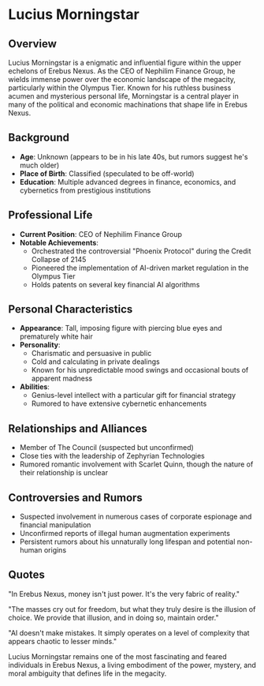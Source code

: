 # Lucius Morningstar

## Overview

Lucius Morningstar is a enigmatic and influential figure within the upper echelons of Erebus Nexus. As the CEO of Nephilim Finance Group, he wields immense power over the economic landscape of the megacity, particularly within the Olympus Tier. Known for his ruthless business acumen and mysterious personal life, Morningstar is a central player in many of the political and economic machinations that shape life in Erebus Nexus.

## Background

- **Age**: Unknown (appears to be in his late 40s, but rumors suggest he's much older)
- **Place of Birth**: Classified (speculated to be off-world)
- **Education**: Multiple advanced degrees in finance, economics, and cybernetics from prestigious institutions

## Professional Life

- **Current Position**: CEO of Nephilim Finance Group
- **Notable Achievements**:
  - Orchestrated the controversial "Phoenix Protocol" during the Credit Collapse of 2145
  - Pioneered the implementation of AI-driven market regulation in the Olympus Tier
  - Holds patents on several key financial AI algorithms

## Personal Characteristics

- **Appearance**: Tall, imposing figure with piercing blue eyes and prematurely white hair
- **Personality**: 
  - Charismatic and persuasive in public
  - Cold and calculating in private dealings
  - Known for his unpredictable mood swings and occasional bouts of apparent madness
- **Abilities**: 
  - Genius-level intellect with a particular gift for financial strategy
  - Rumored to have extensive cybernetic enhancements

## Relationships and Alliances

- Member of The Council (suspected but unconfirmed)
- Close ties with the leadership of Zephyrian Technologies
- Rumored romantic involvement with Scarlet Quinn, though the nature of their relationship is unclear

## Controversies and Rumors

- Suspected involvement in numerous cases of corporate espionage and financial manipulation
- Unconfirmed reports of illegal human augmentation experiments
- Persistent rumors about his unnaturally long lifespan and potential non-human origins

## Quotes

"In Erebus Nexus, money isn't just power. It's the very fabric of reality."

"The masses cry out for freedom, but what they truly desire is the illusion of choice. We provide that illusion, and in doing so, maintain order."

"AI doesn't make mistakes. It simply operates on a level of complexity that appears chaotic to lesser minds."

Lucius Morningstar remains one of the most fascinating and feared individuals in Erebus Nexus, a living embodiment of the power, mystery, and moral ambiguity that defines life in the megacity.
